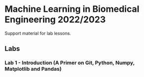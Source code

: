 # Machine Learning in Biomedical Engineering 2022/2023

Support material for lab lessons. 

## Labs
### Lab 1 - Introduction (A Primer on Git, Python, Numpy, Matplotlib and Pandas)

